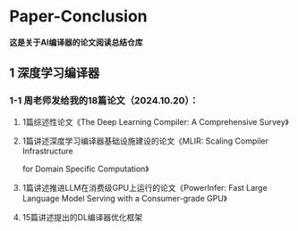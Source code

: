 # Paper-Conclusion

**这是关于AI编译器的论文阅读总结仓库**

## 1 深度学习编译器

### 1-1 周老师发给我的18篇论文（2024.10.20）：

1. 1篇综述性论文《The Deep Learning Compiler: A Comprehensive Survey》

2. 1篇讲述深度学习编译器基础设施建设的论文《MLIR: Scaling Compiler Infrastructure
   
   for Domain Specific Computation》

3. 1篇讲述推进LLM在消费级GPU上运行的论文《PowerInfer: Fast Large Language Model Serving with a Consumer-grade GPU》

4. 15篇讲述提出的DL编译器优化框架

